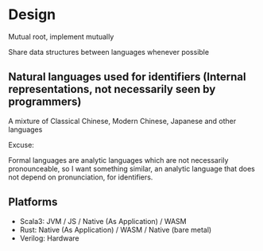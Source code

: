 # Design

Mutual root, implement mutually

Share data structures between languages whenever possible

## Natural languages used for identifiers (Internal representations, not necessarily seen by programmers)

A mixture of Classical Chinese, Modern Chinese, Japanese and other languages

Excuse:

Formal languages are analytic languages which are not necessarily pronounceable, so I want something similar, an analytic language that does not depend on pronunciation, for identifiers.

## Platforms

- Scala3: JVM / JS / Native (As Application) / WASM
- Rust: Native (As Application) / WASM / Native (bare metal)
- Verilog: Hardware
